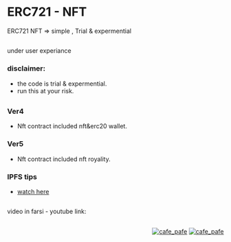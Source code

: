 # ERC721 - NFT
ERC721 NFT => simple , Trial &amp; expermential

##

under user experiance
### disclaimer:
  - the code is trial & expermential.
  - run this at your risk.

##

### Ver4 
- Nft contract included nft&erc20 wallet.

### Ver5 
- Nft contract included nft royality.

### IPFS tips
- [watch here](https://github.com/mosi-sol/erc721/tree/main/ipfs-tips#different-type-of-ipfs-address-type-for-json-of-nfts)

##

video in farsi - youtube link: 

##

<p align="right"> 
  <a href="https://github.com/mosi-sol/erc721" target="blank">
  <img src="https://img.shields.io/badge/Ver-0.5-blue?style=flat" alt="cafe_pafe" /></a>
  <a href="https://github.com/mosi-sol/erc721" target="blank">
  <img src="https://img.shields.io/badge/License-MIT-orange?style=flat" alt="cafe_pafe" /></a>
</p>
